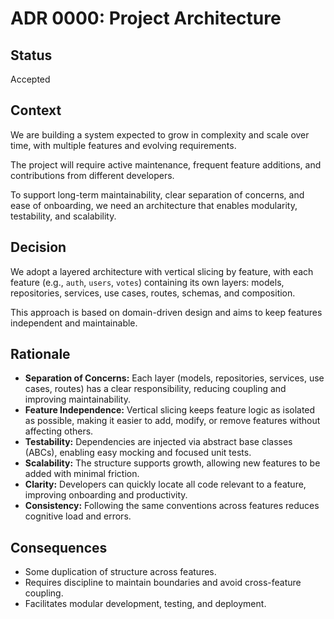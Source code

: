 # ADR 0000: Project Architecture

## Status

Accepted

## Context

We are building a system expected to grow in complexity and scale over time, with multiple features and evolving requirements.

The project will require active maintenance, frequent feature additions, and contributions from different developers.

To support long-term maintainability, clear separation of concerns, and ease of onboarding, we need an architecture that enables modularity, testability, and scalability.

## Decision

We adopt a layered architecture with vertical slicing by feature, with each feature (e.g., `auth`, `users`, `votes`) containing its own layers: models, repositories, services, use cases, routes, schemas, and composition.

This approach is based on domain-driven design and aims to keep features independent and maintainable.

## Rationale

- **Separation of Concerns:** Each layer (models, repositories, services, use cases, routes) has a clear responsibility, reducing coupling and improving maintainability.
- **Feature Independence:** Vertical slicing keeps feature logic as isolated as possible, making it easier to add, modify, or remove features without affecting others.
- **Testability:** Dependencies are injected via abstract base classes (ABCs), enabling easy mocking and focused unit tests.
- **Scalability:** The structure supports growth, allowing new features to be added with minimal friction.
- **Clarity:** Developers can quickly locate all code relevant to a feature, improving onboarding and productivity.
- **Consistency:** Following the same conventions across features reduces cognitive load and errors.

## Consequences

- Some duplication of structure across features.
- Requires discipline to maintain boundaries and avoid cross-feature coupling.
- Facilitates modular development, testing, and deployment.